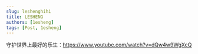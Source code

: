 ```yaml
---
slug: leshenghihi
title: LESHENG
authors: [1esheng]
tags: [Post, 1esheng]
---
```


守护世界上最好的乐生：https://www.youtube.com/watch?v=dQw4w9WgXcQ